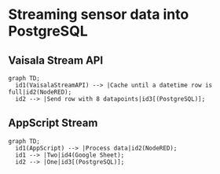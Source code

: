 # Streaming sensor data into PostgreSQL


## Vaisala Stream API
```mermaid
graph TD;
  id1(VaisalaStreamAPI) --> |Cache until a datetime row is full|id2(NodeRED);   
  id2 --> |Send row with 8 datapoints|id3[(PostgreSQL)];
```






## AppScript Stream

```mermaid
graph TD;
  id1(AppScript) --> |Process data|id2(NodeRED);
  id1 --> |Two|id4(Google Sheet);
  id2 --> |One|id3[(PostgreSQL)];
  
```
```








